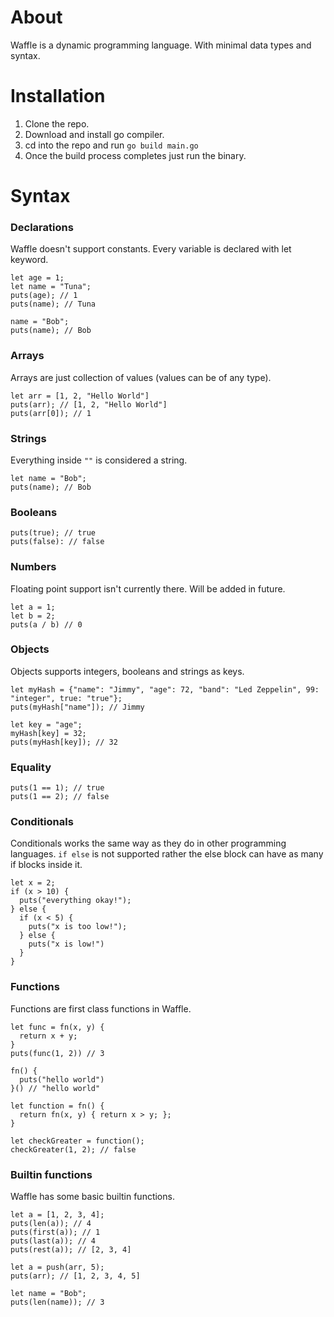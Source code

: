 # About

Waffle is a dynamic programming language. With minimal data types and syntax.

# Installation 
1. Clone the repo.
2. Download and install go compiler.
3. cd into the repo and run `go build main.go`
4. Once the build process completes just run the binary.

# Syntax

### Declarations 
Waffle doesn't support constants. Every variable is declared with let keyword.
```
let age = 1;
let name = "Tuna";
puts(age); // 1
puts(name); // Tuna

name = "Bob";
puts(name); // Bob

```
### Arrays
Arrays are just collection of values (values can be of any type).
```
let arr = [1, 2, "Hello World"]
puts(arr); // [1, 2, "Hello World"]
puts(arr[0]); // 1
```

### Strings
Everything inside `""` is considered a string.
```
let name = "Bob";
puts(name); // Bob
```


### Booleans
```
puts(true); // true
puts(false): // false

```
### Numbers
Floating point support isn't currently there. Will be added in future.
```
let a = 1;
let b = 2;
puts(a / b) // 0
```

### Objects
Objects supports integers, booleans and strings as keys.
```
let myHash = {"name": "Jimmy", "age": 72, "band": "Led Zeppelin", 99: "integer", true: "true"};
puts(myHash["name"]); // Jimmy

let key = "age";
myHash[key] = 32;
puts(myHash[key]); // 32
```

### Equality
```
puts(1 == 1); // true
puts(1 == 2); // false
```

### Conditionals
Conditionals works the same way as they do in other programming languages.
`if else` is not supported rather the else block can have as many if blocks inside it.
```
let x = 2;
if (x > 10) { 
  puts("everything okay!");
} else {
  if (x < 5) {
    puts("x is too low!"); 
  } else {
    puts("x is low!")
  }
}
```

### Functions
Functions are first class functions in Waffle.
```
let func = fn(x, y) {
  return x + y;
}
puts(func(1, 2)) // 3

fn() {
  puts("hello world")
}() // "hello world"

let function = fn() {
  return fn(x, y) { return x > y; };
}

let checkGreater = function();
checkGreater(1, 2); // false

```

### Builtin functions
Waffle has some basic builtin functions.
```
let a = [1, 2, 3, 4];
puts(len(a)); // 4
puts(first(a)); // 1
puts(last(a)); // 4
puts(rest(a)); // [2, 3, 4]

let a = push(arr, 5);
puts(arr); // [1, 2, 3, 4, 5]

let name = "Bob";
puts(len(name)); // 3

```
